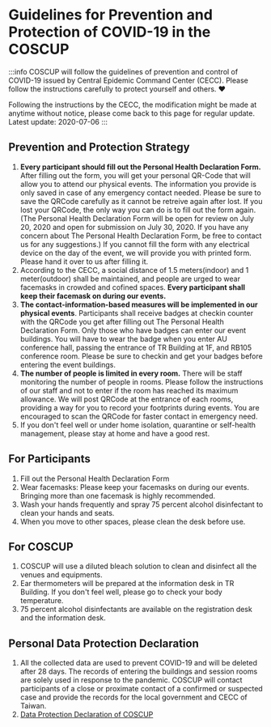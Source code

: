 # Guidelines for Prevention and Protection of COVID-19 in the COSCUP

:::info
COSCUP will follow the guidelines of prevention and control of COVID-19 issued by Central Epidemic Command Center (CECC). Please follow the instructions carefully to protect yourself and others. ♥️

Following the instructions by the CECC, the modification might be made at anytime without notice, please come back to this page for regular update.
Latest update: 2020-07-06
:::

## Prevention and Protection Strategy

1. **Every participant should fill out the Personal Health Declaration Form.** After filling out the form, you will get your personal QR-Code that will allow you to attend our physical events. The information you provide is only saved in case of any emergency contact needed. Please be sure to save the QRCode carefully as it cannot be retreive again after lost. If you lost your QRCode, the only way you can do is to fill out the form again. (The Personal Health Declaration Form will be open for review on July 20, 2020 and open for submission on July 30, 2020. If you have any concern about The Personal Health Declaration Form, be free to contact us for any suggestions.) If you cannot fill the form with any electrical device on the day of the event, we will provide you with printed form. Please hand it over to us after filling it.
2. According to the CECC, a social distance of 1.5 meters(indoor) and 1 meter(outdoor) shall be maintained, and people are urged to wear facemasks in crowded and cofined spaces. **Every participant shall keep their facemask on during our events.**
3. **The contact-information-based measures will be implemented in our physical events**. Participants shall receive badges at checkin counter with the QRCode you get after filling out The Personal Health Declaration Form. Only those who have badges can enter our event buildings. You will have to wear the badge when you enter AU conference hall, passing the entrance of TR Building at 1F, and RB105 conference room. Please be sure to checkin and get your badges before entering the event buildings.
4. **The number of people is limited in every room.** There will be staff monitoring the number of people in rooms. Please follow the instructions of our staff and not to enter if the room has reached its maximum allowance. We will post QRCode at the entrance of each rooms, providing a way for you to record your footprints during events. You are encouraged to scan the QRCode for faster contact in emergency need.
5. If you don't feel well or under home isolation, quarantine or self-health management, please stay at home and have a good rest.

## For Participants

1. Fill out the Personal Health Declaration Form
2. Wear facemasks: Please keep your facemasks on during our events. Bringing more than one facemask is highly recommended.
3. Wash your hands frequently and spray 75 percent alcohol disinfectant to clean your hands and seats.
4. When you move to other spaces, please clean the desk before use.

## For COSCUP

1. COSCUP will use a diluted bleach solution to clean and disinfect all the venues and equipments.
2. Ear thermometers will be prepared at the information desk in TR Building. If you don't feel well, please go to check your body temperature.
3. 75 percent alcohol disinfectants are available on the registration desk and the information desk.

## Personal Data Protection Declaration

1. All the collected data are used to prevent COVID-19 and will be deleted after 28 days. The records of entering the buildings and session rooms are solely used in response to the pandemic. COSCUP will contact participants of a close or proximate contact of a confirmed or suspected case and provide the records for the local government and CECC of Taiwan.
2. [Data Protection Declaration of COSCUP](http://goo.gl/iSUJZC)
